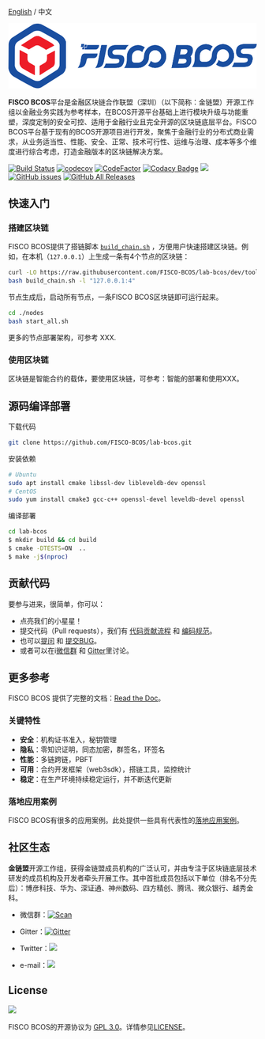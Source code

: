 [English](../README.md) / 中文

![](./images/FISCO_BCOS_Logo.svg)

**FISCO BCOS**平台是金融区块链合作联盟（深圳）（以下简称：金链盟）开源工作组以金融业务实践为参考样本，在BCOS开源平台基础上进行模块升级与功能重塑，深度定制的安全可控、适用于金融行业且完全开源的区块链底层平台。FISCO BCOS平台基于现有的BCOS开源项目进行开发，聚焦于金融行业的分布式商业需求，从业务适当性、性能、安全、正常、技术可行性、运维与治理、成本等多个维度进行综合考虑，打造金融版本的区块链解决方案。

[![Build Status](https://travis-ci.org/FISCO-BCOS/lab-bcos.svg)](https://travis-ci.org/FISCO-BCOS/lab-bcos)  [![codecov](https://codecov.io/gh/FISCO-BCOS/lab-bcos/branch/master/graph/badge.svg)](https://codecov.io/gh/FISCO-BCOS/lab-bcos) [![CodeFactor](https://www.codefactor.io/repository/github/fisco-bcos/lab-bcos/badge)](https://www.codefactor.io/repository/github/fisco-bcos/lab-bcos) [![Codacy Badge](https://api.codacy.com/project/badge/Grade/08552871ee104fe299b00bc79f8a12b9)](https://www.codacy.com/app/fisco-dev/lab-bcos?utm_source=github.com&amp;utm_medium=referral&amp;utm_content=FISCO-BCOS/lab-bcos&amp;utm_campaign=Badge_Grade) [![](https://img.shields.io/github/issues-pr/FISCO-BCOS/lab-bcos.svg)](https://github.com/FISCO-BCOS/lab-bcos/pulls) [![GitHub issues](https://img.shields.io/github/issues/FISCO-BCOS/lab-bcos.svg)](https://github.com/FISCO-BCOS/lab-bcos/issues) [![GitHub All Releases](https://img.shields.io/github/downloads/FISCO-BCOS/lab-bcos/total.svg)](https://github.com/FISCO-BCOS/lab-bcos) 

## 快速入门

### 搭建区块链

FISCO BCOS提供了搭链脚本 [`build_chain.sh`](tools/build_chain.sh) ，方便用户快速搭建区块链。例如，在本机（`127.0.0.1`）上生成一条有4个节点的区块链：

```bash
curl -LO https://raw.githubusercontent.com/FISCO-BCOS/lab-bcos/dev/tools/build_chain.sh
bash build_chain.sh -l "127.0.0.1:4"
```

节点生成后，启动所有节点，一条FISCO BCOS区块链即可运行起来。

```bash
cd ./nodes
bash start_all.sh
```

更多的节点部署架构，可参考 XXX.

### 使用区块链

区块链是智能合约的载体，要使用区块链，可参考：智能的部署和使用XXX。

## 源码编译部署

下载代码

```bash
git clone https://github.com/FISCO-BCOS/lab-bcos.git
```

安装依赖

```bash
# Ubuntu
sudo apt install cmake libssl-dev libleveldb-dev openssl
# CentOS
sudo yum install cmake3 gcc-c++ openssl-devel leveldb-devel openssl
```

编译部署

```bash
cd lab-bcos
$ mkdir build && cd build
$ cmake -DTESTS=ON  ..
$ make -j$(nproc)
```

## 贡献代码

要参与进来，很简单，你可以：

* 点亮我们的小星星！  
* 提交代码（Pull requests），我们有 [代码贡献流程](CONTRIBUTING.md) 和 [编码规范](CODING_STYLE.md)。
* 也可以[提问](https://github.com/FISCO-BCOS/lab-bcos/issues) 和 [提交BUG](https://github.com/FISCO-BCOS/lab-bcos/issues)。
* 或者可以在i[微信群](docs/images/WeChatQR.jpeg) 和 [Gitter](https://gitter.im/fisco-bcos/Lobby)里讨论。

## 更多参考

FISCO BCOS 提供了完整的文档：[Read the Doc](https://fisco-bcos-documentation-en.readthedocs.io/en/latest/)。

### 关键特性

* **安全**：机构证书准入，秘钥管理
* **隐私**：零知识证明，同态加密，群签名，环签名
* **性能**：多链跨链，PBFT
* **可用**：合约开发框架（web3sdk），搭链工具，监控统计
* **稳定**：在生产环境持续稳定运行，并不断迭代更新


### 落地应用案例

FISCO BCOS有很多的应用案例。此处提供一些具有代表性的[落地应用案例](http://www.fisco-bcos.org/assets/docs/FISCO%20BCOS%20-%20Featured%20Cases.pdf)。

## 社区生态

**金链盟**开源工作组，获得金链盟成员机构的广泛认可，并由专注于区块链底层技术研发的成员机构及开发者牵头开展工作。其中首批成员包括以下单位（排名不分先后）：博彦科技、华为、深证通、神州数码、四方精创、腾讯、微众银行、越秀金科。

- 微信群：[![Scan](https://img.shields.io/badge/style-Scan_QR_Code-green.svg?logo=wechat&longCache=false&style=social&label=Group)](docs/images/WeChatQR.jpeg) 


- Gitter：[![Gitter](https://img.shields.io/badge/style-on_gitter-green.svg?logo=gitter&longCache=false&style=social&label=Chat)](https://gitter.im/fisco-bcos/Lobby) 


- Twitter：[![](https://img.shields.io/twitter/url/http/shields.io.svg?style=social&label=Follow@FiscoBcos)](https://twitter.com/FiscoBcos)


- e-mail：[![](https://img.shields.io/twitter/url/http/shields.io.svg?logo=Gmail&style=social&label=service@fisco.com.cn)](mailto:service@fisco.com.cn)


## License

[![](https://img.shields.io/github/license/FISCO-BCOS/lab-bcos.svg)](LICENSE)

FISCO BCOS的开源协议为 [GPL 3.0](https://www.gnu.org/licenses/gpl-3.0.en.html)。详情参见[LICENSE](LICENSE)。  